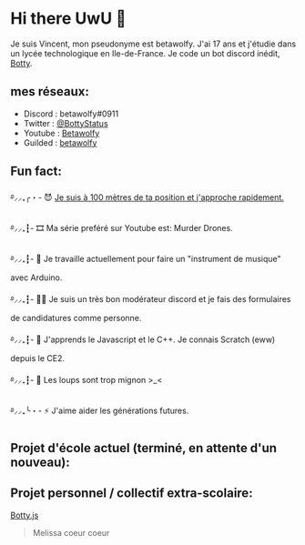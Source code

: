 # Hi there UwU 👋

Je suis Vincent, mon pseudonyme est betawolfy. J'ai 17 ans et j'étudie dans un lycée technologique en Ile-de-France.
Je code un bot discord inédit, [Botty](https://github.com/Betawolfy/botty.js).

## mes réseaux: 

- Discord : betawolfy#0911
- Twitter : [@BottyStatus](https://twitter.com/BottyStatus)
- Youtube : [Betawolfy](https://www.youtube.com/channel/UCXfLHVYfkRJrO7G6DdFTFGA)
- Guilded : [betawolfy](https://www.guilded.gg/betawolfy)

##  Fun fact: 
࿔⸝⸝₊╭・- 😈 [Je suis à 100 mètres de ta position et j'approche rapidement.](about:blank)

࿔⸝⸝₊┇- 🎞  Ma série preféré sur Youtube est: Murder Drones. 

࿔⸝⸝₊┇- 🔭 Je travaille actuellement pour faire un "instrument de musique" avec Arduino.

࿔⸝⸝₊┇- 👮‍♂️ Je suis un très bon modérateur discord et je fais des formulaires de candidatures comme personne. 

࿔⸝⸝₊┇- 🌱 J'apprends le Javascript et le C++. Je connais Scratch (eww) depuis le CE2.

࿔⸝⸝₊┇- 🐺 Les loups sont trop mignon >_<

࿔⸝⸝₊╰・- ⚡ J'aime aider les générations futures. 

## Projet d'école actuel (terminé, en attente d'un nouveau): 

## Projet personnel / collectif extra-scolaire: 

[Botty.js](https://github.com/Betawolfy/botty.js)

> Melissa coeur coeur
